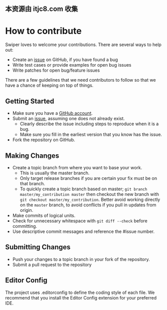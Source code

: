 ## 本资源由 itjc8.com 收集
# How to contribute

Swiper loves to welcome your contributions. There are several ways to help out:

* Create an [issue](https://github.com/nolimits4web/Swiper/issues) on GitHub, if you have found a bug
* Write test cases or provide examples for open bug issues
* Write patches for open bug/feature issues

There are a few guidelines that we need contributors to follow so that we have a
chance of keeping on top of things.


## Getting Started

* Make sure you have a [GitHub account](https://github.com/signup/free).
* Submit an [issue](https://github.com/nolimits4web/Swiper/issues), assuming one does not already exist.
  * Clearly describe the issue including steps to reproduce when it is a bug.
  * Make sure you fill in the earliest version that you know has the issue.
* Fork the repository on GitHub.

## Making Changes

* Create a topic branch from where you want to base your work.
  * This is usually the master branch.
  * Only target release branches if you are certain your fix must be on that
    branch.
  * To quickly create a topic branch based on master; `git branch
    master/my_contribution master` then checkout the new branch with `git
    checkout master/my_contribution`. Better avoid working directly on the
    `master` branch, to avoid conflicts if you pull in updates from origin.
* Make commits of logical units.
* Check for unnecessary whitespace with `git diff --check` before committing.
* Use descriptive commit messages and reference the #issue number.

## Submitting Changes

* Push your changes to a topic branch in your fork of the repository.
* Submit a pull request to the repository

## Editor Config

The project uses .editorconfig to define the coding style of each file. We recommend that you install the Editor Config extension for your preferred IDE.
